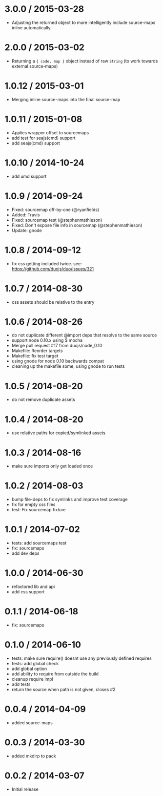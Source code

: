 
3.0.0 / 2015-03-28
==================

  * Adjusting the returned object to more intelligently include source-maps inline automatically.

2.0.0 / 2015-03-02
==================

  * Returning a `{ code, map }` object instead of raw `String` (to work towards external source-maps)

1.0.12 / 2015-03-01
===================

  * Merging inline source-maps into the final source-map

1.0.11 / 2015-01-08
===================

  * Applies wrapper offset to sourcemaps
  * add test for seajs(cmd) support
  * add seajs(cmd) support

1.0.10 / 2014-10-24
===================

  * add umd support

1.0.9 / 2014-09-24
==================

 * Fixed: sourcemap off-by-one (@ryanfields)
 * Added: Travis
 * Fixed: sourcemap test (@stephenmathieson)
 * Fixed: Don't expose file info in sourcemap (@stephenmathieson)
 * Update: gnode

1.0.8 / 2014-09-12
==================

 * fix css getting included twice. see: https://github.com/duojs/duo/issues/321

1.0.7 / 2014-08-30
==================

 * css assets should be relative to the entry

1.0.6 / 2014-08-26
==================

 * do not duplicate different @import deps that resolve to the same source
 * support node 0.10.x using $ mocha
 * Merge pull request #17 from duojs/node_0.10
 * Makefile: Reorder targets
 * Makefile: fix test target
 * using gnode for node 0.10 backwards compat
 * cleaning up the makefile some, using gnode to run tests

1.0.5 / 2014-08-20
==================

 * do not remove duplicate assets

1.0.4 / 2014-08-20
==================

 * use relative paths for copied/symlinked assets

1.0.3 / 2014-08-16
==================

 * make sure imports only get loaded once

1.0.2 / 2014-08-03
==================

 * bump file-deps to fix symlinks and improve test coverage
 * fix for empty css files
 * test: Fix sourcemap fixture

1.0.1 / 2014-07-02
==================

 * tests: add sourcemaps test
 * fix: sourcemaps
 * add dev deps

1.0.0 / 2014-06-30
==================

 * refactored lib and api
 * add css support

0.1.1 / 2014-06-18
==================

 * fix: sourcemaps

0.1.0 / 2014-06-10
==================

 * tests: make sure require() doesnt use any previously defined requires
 * tests: add global check
 * add global option
 * add ability to require from outside the build
 * cleanup require impl
 * add tests
 * return the source when path is not given, closes #2

0.0.4 / 2014-04-09
==================

 * added source-maps

0.0.3 / 2014-03-30
==================

 * added mkdirp to pack

0.0.2 / 2014-03-07
==================

 * Initial release
